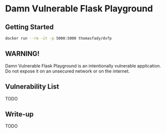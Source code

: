 # Damn Vulnerable Flask Playground

## Getting Started 

```sh
docker run --rm -it -p 5000:5000 thomasfady/dvfp
```

## WARNING!

Damn Vulnerable Flask Playground is an intentionally vulnerable application. Do not expose it on an unsecured network or on the internet.

## Vulnerability List

TODO

## Write-up 

TODO